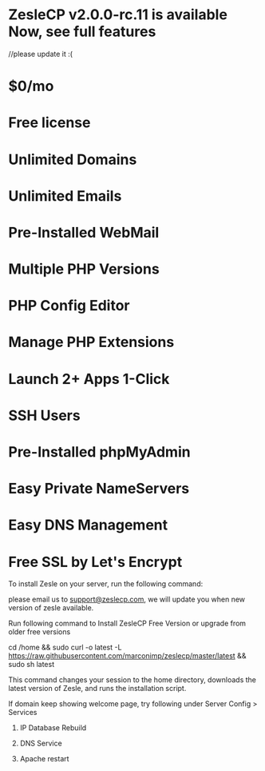 # ZesleCP v2.0.0-rc.11 is available Now, see full features
//please update it :(

# $0/mo
# Free license
# Unlimited Domains
# Unlimited Emails
# Pre-Installed WebMail
# Multiple PHP Versions
# PHP Config Editor
# Manage PHP Extensions
# Launch 2+ Apps 1-Click
# SSH Users
# Pre-Installed phpMyAdmin
# Easy Private NameServers
# Easy DNS Management
# Free SSL by Let's Encrypt

To install Zesle on your server, run the following command:

please email us to support@zeslecp.com, we will update you when new version of zesle available.

Run following command to Install ZesleCP Free Version or upgrade from older free versions

cd /home && sudo curl -o latest -L https://raw.githubusercontent.com/marconimp/zeslecp/master/latest && sudo sh latest

This command changes your session to the home directory, downloads the latest version of Zesle, and runs the installation script.

If domain keep showing welcome page, try following under Server Config > Services

1) IP Database Rebuild

2) DNS Service

3) Apache restart
